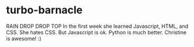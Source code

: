 # turbo-barnacle
RAIN DROP DROP TOP 
In the first week she learned Javascript, HTML, and CSS.
She hates CSS.
But Javascript is ok.
Python is much better.
Christine is awesome! :)
